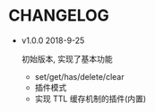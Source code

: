 # CHANGELOG

* v1.0.0 2018-9-25

  初始版本, 实现了基本功能
  - set/get/has/delete/clear
  - 插件模式
  - 实现 TTL 缓存机制的插件(内置)